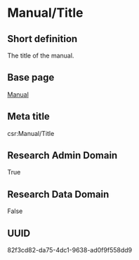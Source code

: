 # Manual/Title
## Short definition
The title of the manual.
## Base page
[Manual](../Objects/Manual.md)
## Meta title
csr:Manual/Title
## Research Admin Domain
True
## Research Data Domain
False
## UUID
82f3cd82-da75-4dc1-9638-ad0f9f558dd9
